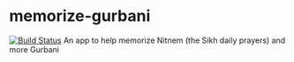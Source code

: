 # memorize-gurbani
[![Build Status](https://travis-ci.org/navdeepsinghkhalsa/memorize-gurbani.svg?branch=master)](https://travis-ci.org/navdeepsinghkhalsa/memorize-gurbani)
An app to help memorize Nitnem (the Sikh  daily prayers) and more Gurbani

